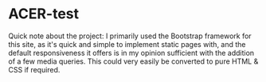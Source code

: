 # ACER-test
Quick note about the project:
I primarily used the Bootstrap framework for this site, as it's quick and simple to implement static pages with, and the default responsiveness it offers is in my opinion sufficient with the addition of a few media queries. This could very easily be converted to pure HTML & CSS if required.
